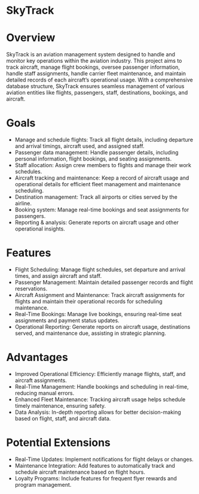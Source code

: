 # SkyTrack
# Overview
SkyTrack is an aviation management system designed to handle and monitor key operations within the aviation industry. This project aims to track aircraft, manage flight bookings, oversee passenger information, handle staff assignments, handle carrier fleet maintenance, and maintain detailed records of each aircraft’s operational usage. With a comprehensive database structure, SkyTrack ensures seamless management of various aviation entities like flights, passengers, staff, destinations, bookings, and aircraft.
# Goals
- Manage and schedule flights: Track all flight details, including departure and arrival timings, aircraft used, and assigned staff.
- Passenger data management: Handle passenger details, including personal information, flight bookings, and seating assignments.
- Staff allocation: Assign crew members to flights and manage their work schedules.
- Aircraft tracking and maintenance: Keep a record of aircraft usage and operational details for efficient fleet management and maintenance scheduling.
- Destination management: Track all airports or cities served by the airline.
- Booking system: Manage real-time bookings and seat assignments for passengers.
- Reporting & analysis: Generate reports on aircraft usage and other operational insights.
# Features
- Flight Scheduling: Manage flight schedules, set departure and arrival times, and assign aircraft and staff.
- Passenger Management: Maintain detailed passenger records and flight reservations.
- Aircraft Assignment and Maintenance: Track aircraft assignments for flights and maintain their operational records for scheduling maintenance.
- Real-Time Bookings: Manage live bookings, ensuring real-time seat assignments and payment status updates.
- Operational Reporting: Generate reports on aircraft usage, destinations served, and maintenance due, assisting in strategic planning.
# Advantages
- Improved Operational Efficiency: Efficiently manage flights, staff, and aircraft assignments.
- Real-Time Management: Handle bookings and scheduling in real-time, reducing manual errors.
- Enhanced Fleet Maintenance: Tracking aircraft usage helps schedule timely maintenance, ensuring safety.
- Data Analysis: In-depth reporting allows for better decision-making based on flight, staff, and aircraft data.

# Potential Extensions
- Real-Time Updates: Implement notifications for flight delays or changes.
- Maintenance Integration: Add features to automatically track and schedule aircraft maintenance based on flight hours.
- Loyalty Programs: Include features for frequent flyer rewards and program management.

